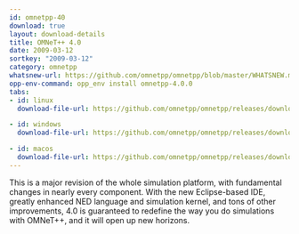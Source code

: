 ```yaml
---
id: omnetpp-40
download: true
layout: download-details
title: OMNeT++ 4.0
date: 2009-03-12
sortkey: "2009-03-12"
category: omnetpp
whatsnew-url: https://github.com/omnetpp/omnetpp/blob/master/WHATSNEW.md#omnet-40-march-2009
opp-env-command: opp_env install omnetpp-4.0.0
tabs:
- id: linux
  download-file-url: https://github.com/omnetpp/omnetpp/releases/download/omnetpp-4.0/omnetpp-4.0p1-src.tgz

- id: windows
  download-file-url: https://github.com/omnetpp/omnetpp/releases/download/omnetpp-4.0/omnetpp-4.0-src-windows.zip

- id: macos
  download-file-url: https://github.com/omnetpp/omnetpp/releases/download/omnetpp-4.0/omnetpp-4.0p1-src.tgz
---
```


This is a major revision of the whole simulation platform, with fundamental changes in nearly every component.
With the new Eclipse-based IDE, greatly enhanced NED language and simulation kernel, and tons of other
improvements, 4.0 is guaranteed to redefine the way you do simulations with OMNeT++, and it will open
up new horizons.
